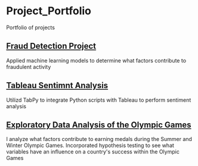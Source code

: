 # Project_Portfolio
Portfolio of projects

## [Fraud Detection Project](https://github.com/jjudley/jj_portfolio/blob/main/Fraud%20Detection%20.ipynb)
Applied machine learning models to determine what factors contribute to fraudulent activity 

## [Tableau Sentimnt Analysis](https://github.com/jjudley/jj_portfolio/blob/main/Sentiment%20Analysis%20with%20TabPy.twbx) 
 Utilizd TabPy to integrate Python scripts with Tableau to perform sentiment analysis
 
 ## [Exploratory Data Analysis of the Olympic Games](https://github.com/jjudley/Data_Science_Portfolio/blob/main/Olympic%20games%20EDA%20(1).ipynb)
I analyze what factors contribute to earning medals during the Summer and Winter Olympic Games. Incorporated hypothesis testing to see what variables  have an influence on a country's success within the Olympic Games
